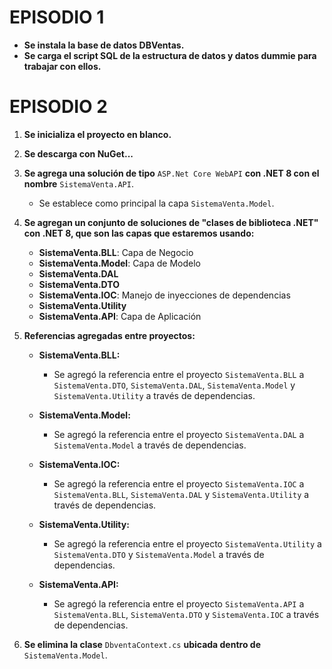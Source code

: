 # EPISODIO 1

- **Se instala la base de datos DBVentas.**
- **Se carga el script SQL de la estructura de datos y datos dummie para trabajar con ellos.**

# EPISODIO 2

1. **Se inicializa el proyecto en blanco.**
2. **Se descarga con NuGet...**
3. **Se agrega una solución de tipo** `ASP.Net Core WebAPI` **con .NET 8 con el nombre** `SistemaVenta.API`.
   - Se establece como principal la capa `SistemaVenta.Model`.

4. **Se agregan un conjunto de soluciones de "clases de biblioteca .NET" con .NET 8, que son las capas que estaremos usando:**
   - **SistemaVenta.BLL**: Capa de Negocio
   - **SistemaVenta.Model**: Capa de Modelo
   - **SistemaVenta.DAL**
   - **SistemaVenta.DTO**
   - **SistemaVenta.IOC**: Manejo de inyecciones de dependencias
   - **SistemaVenta.Utility**
   - **SistemaVenta.API**: Capa de Aplicación

5. **Referencias agregadas entre proyectos:**
   - **SistemaVenta.BLL:**
     - Se agregó la referencia entre el proyecto `SistemaVenta.BLL` a `SistemaVenta.DTO`, `SistemaVenta.DAL`, `SistemaVenta.Model` y `SistemaVenta.Utility` a través de dependencias.
   
   - **SistemaVenta.Model:**
     - Se agregó la referencia entre el proyecto `SistemaVenta.DAL` a `SistemaVenta.Model` a través de dependencias.
   
   - **SistemaVenta.IOC:**
     - Se agregó la referencia entre el proyecto `SistemaVenta.IOC` a `SistemaVenta.BLL`, `SistemaVenta.DAL` y `SistemaVenta.Utility` a través de dependencias.
   
   - **SistemaVenta.Utility:**
     - Se agregó la referencia entre el proyecto `SistemaVenta.Utility` a `SistemaVenta.DTO` y `SistemaVenta.Model` a través de dependencias.
   
   - **SistemaVenta.API:**
     - Se agregó la referencia entre el proyecto `SistemaVenta.API` a `SistemaVenta.BLL`, `SistemaVenta.DTO` y `SistemaVenta.IOC` a través de dependencias.

6. **Se elimina la clase** `DbventaContext.cs` **ubicada dentro de** `SistemaVenta.Model`.
